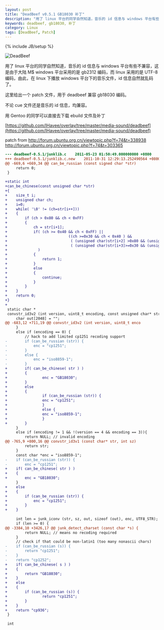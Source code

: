 ```yaml
---
layout: post
title: "DeadBeef v0.5.1 GB18030 补丁"
description: "用了 linux 平台的同学自然知道，音乐的 id 信息与 windows 平台有些不兼容，这是由于大陆 M$ windows 平台采用的是 gb2312 编码"
keywords: deadbeef, gb18030, 补丁
category: Linux
tags: [DeadBeef, Patch]
---
```

{% include JB/setup %}

![DeadBeef](/assets/images/2011/11/deadbeef.png "DeadBeef")

用了 linux 平台的同学自然知道，音乐的 id 信息与 windows 平台有些不兼容，这是由于大陆 M$ windows 平台采用的是 gb2312 编码，而 linux 采用的是 UTF-8 编码，由此，在 linux 下播放 windows 平台下的音乐文件，id 信息自然就乱码了。

这里给出一个 patch 文件，用于 deadbeef 兼容 gb18030 编码。

不论 cue 文件还是音乐的 id 信息，均兼容。

<!-- more -->

用 Gentoo 的同学可以直接去下载 ebuild 文件及补丁

[https://github.com/IHavee/overlay/tree/master/media-sound/deadbeef](https://github.com/IHavee/overlay/tree/master/media-sound/deadbeef)

patch from
http://forum.ubuntu.org.cn/viewtopic.php?f=74&t=338938
http://forum.ubuntu.org.cn/viewtopic.php?f=74&t=303365

```diff
--- deadbeef-0.5.1/junklib.c    2011-05-23 01:50:49.000000000 +0800
+++ deadbeef-0.5.1/junklib.c.new    2011-10-31 12:29:13.252490564 +0800
@@ -669,6 +669,34 @@ can_be_russian (const signed char *str)
     return 0;
 }
 
+static int
+can_be_chinese(const unsigned char *str)
+{
+    size_t i;
+    unsigned char ch;
+    i=0;
+    while( '\0' != (ch=str[i++]))
+    {
+        if (ch > 0x80 && ch < 0xFF)
+        {
+            ch = str[i+1];
+            if( (ch >= 0x40 && ch < 0xFF) ||
+                            ((ch >=0x30 && ch < 0x40 ) &&
+                             ( (unsigned char)str[i+2] >0x80 && (unsigned char)str[i+2]<0xff ) &&
+                             ( (unsigned char)str[i+3]>=0x30 && (unsigned char)str[i+3]< 0x40 ))
+              )
+            {
+                return 1;
+            }
+            else
+            {
+                continue;
+            }
+        }
+    }
+    return 0;
+}
+
 static char *
 convstr_id3v2 (int version, uint8_t encoding, const unsigned char* str, int sz) {
     char out[2048] = "";
@@ -683,12 +711,19 @@ convstr_id3v2 (int version, uint8_t enco
     }
     else if (encoding == 0) {
         // hack to add limited cp1251 recoding support
-        if (can_be_russian (str)) {
-            enc = "cp1251";
-        }
-        else {
-            enc = "iso8859-1";
-        }
+        if( can_be_chinese( str ) )
+        {
+                enc = "GB18030";
+        }
+        else
+        {
+                if (can_be_russian (str)) {
+                enc = "cp1251";
+                }
+                else {
+                enc = "iso8859-1";
+                }
+        }
     }
     else if (encoding != 1 && !(version == 4 && encoding == 3)){
         return NULL; // invalid encoding
@@ -765,9 +800,16 @@ convstr_id3v1 (const char* str, int sz)
         return str;
     }
     const char *enc = "iso8859-1";
-    if (can_be_russian (str)) {
-        enc = "cp1251";
+    if( can_be_chinese( str ) )
+    {
+        enc = "GB18030";
     }
+    else
+    {
+        if (can_be_russian (str)) {
+            enc = "cp1251";
+        }
+    }
 
     int len = junk_iconv (str, sz, out, sizeof (out), enc, UTF8_STR);
     if (len >= 0) {
@@ -3384,10 +3426,17 @@ junk_detect_charset (const char *s) {
         return NULL; // means no recoding required
     }
     // check if that could be non-latin1 (too many nonascii chars)
-    if (can_be_russian (s)) {
-        return "cp1251";
-    }
-    return "cp1252";
+    if( can_be_chinese( s ) )
+    {
+        return "GB18030";
+    }
+    else
+    {
+        if (can_be_russian (s)) {
+                return "cp1251";
+        }
+    }
+    return "cp936";
 }
 
 int
```
